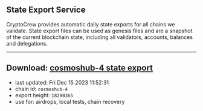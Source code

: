 ## State Export Service
CryptoCrew provides automatic daily state exports for all chains we validate. State export files can be used as genesis files and are a snapshot of the current blockchain state, including all validators, accounts, balances and delegations.

---
**Download: [cosmoshub-4 state export](https://dl.ccvalidators.com/SERVICE/cosmoshub/cosmoshub-4_export_18290365.json)**
---

- last updated: Fri Dec 15 2023 11:52:31
- chain id: `cosmoshub-4`
- export height: `18290365`
- use for: airdrops, local tests, chain recovery
